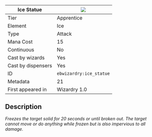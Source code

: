 | Ice Statue |![](https://github.com/Electroblob77/Wizardry/blob/1.12.2/src/main/resources/assets/ebwizardry/textures/spells/ice_statue.png)|
|---|---|
| Tier | Apprentice |
| Element | Ice |
| Type | Attack |
| Mana Cost | 15 |
| Continuous | No |
| Cast by wizards | Yes |
| Cast by dispensers | Yes |
| ID | `ebwizardry:ice_statue` |
| Metadata | 21 |
| First appeared in | Wizardry 1.0 |
## Description
_Freezes the target solid for 20 seconds or until broken out. The target cannot move or do anything while frozen but is also impervious to all damage._